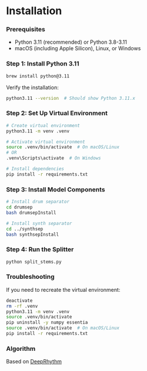# Installation

### Prerequisites
- Python 3.11 (recommended) or Python 3.8-3.11
- macOS (including Apple Silicon), Linux, or Windows

### Step 1: Install Python 3.11
```bash
brew install python@3.11
```

Verify the installation:
```bash
python3.11 --version  # Should show Python 3.11.x
```

### Step 2: Set Up Virtual Environment
```bash
# Create virtual environment
python3.11 -m venv .venv

# Activate virtual environment
source .venv/bin/activate  # On macOS/Linux
# OR
.venv\Scripts\activate  # On Windows

# Install dependencies
pip install -r requirements.txt
```

### Step 3: Install Model Components
```bash
# Install drum separator
cd drumsep
bash drumsepInstall

# Install synth separator
cd ../synthsep
bash synthsepInstall
```

### Step 4: Run the Splitter
```bash
python split_stems.py
```

### Troubleshooting
If you need to recreate the virtual environment:
```bash
deactivate
rm -rf .venv
python3.11 -m venv .venv
source .venv/bin/activate
pip uninstall -y numpy essentia
source .venv/bin/activate  # On macOS/Linux
pip install -r requirements.txt
```

### Algorithm
Based on [DeepRhythm](https://github.com/bleugreen/deeprhythm)
